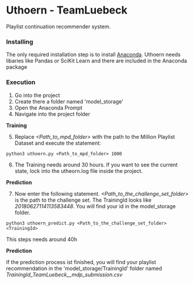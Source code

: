 # Uthoern - TeamLuebeck

Playlist continuation recommender system.


### Installing

The only required installation step is to install [Anaconda](https://anaconda.org/anaconda/python). Uthoern needs libaries like Pandas or SciKit Learn and there are included in the Anaconda package

### Execution

1. Go into the project
2. Create there a folder named 'model_storage'
3. Open the Anaconda Prompt
4. Navigate into the project folder

**Training**

5. Replace *<Path_to_mpd_folder>* with the path to the Million Playlist Dataset and execute the statement:
```
python3 uthoern.py <Path_to_mpd_folder> 1000
```
6. The Training needs around 30 hours. If you want to see the current state, lock into the utheorn.log file inside the project.

**Prediction**

7. Now enter the following statement. *<Path_to_the_challenge_set_folder>* is the path to the challenge set. The TrainingId looks like *20180627114113583448*. You will find your id in the model_storage folder.

```
python3 uthoern_predict.py <Path_to_the_challenge_set_folder> <TrainingId>
```

This steps needs around 40h

**Prediction**

If the prediction process ist finished, you will find your playlist recommendation in the 'model_storage/TrainingId' folder named *TrainingId_TeamLuebeck__mdp_submission.csv*